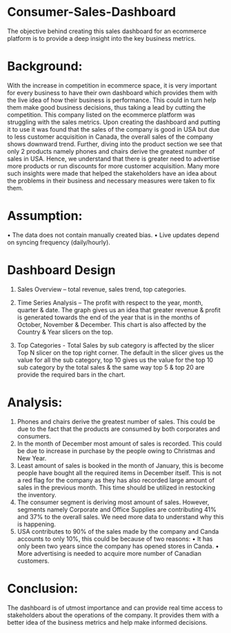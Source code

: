 # Consumer-Sales-Dashboard
The objective behind creating this sales dashboard for an ecommerce platform is to provide a deep insight into the key business metrics.

# Background:
With the increase in competition in ecommerce space, it is very important for every business to have their own dashboard which provides them with the live idea of how their business is performance. This could in turn help them make good business decisions, thus taking a lead by cutting the competition.
This company listed on the ecommerce platform was struggling with the sales metrics. Upon creating the dashboard and putting it to use it was found that the sales of the company is good in USA but due to less customer acquisition in Canada, the overall sales of the company shows downward trend. 
Further, diving into the product section we see that only 2 products namely phones and chairs derive the greatest number of sales in USA. Hence, we understand that there is greater need to advertise more products or run discounts for more customer acquisition.
Many more such insights were made that helped the stakeholders have an idea about the problems in their business and necessary measures were taken to fix them.

# Assumption:
•	The data does not contain manually created bias.
•	Live updates depend on syncing frequency (daily/hourly).

# Dashboard Design
1.	Sales Overview – total revenue, sales trend, top categories.
2.	Time Series Analysis – 
The profit with respect to the year, month, quarter & date. The graph gives us an idea that greater revenue & profit is generated towards the end of the year that is in the months of October, November & December. This chart is also affected by the Country & Year slicers on the top.

3.	Top Categories - 
Total Sales by sub category is affected by the slicer Top N slicer on the top right corner. The default in the slicer gives us the value for all the sub category, top 10 gives us the value for the top 10 sub category by the total sales & the same way top 5 & top 20 are provide the required bars in the chart.

# Analysis:
1.	Phones and chairs derive the greatest number of sales. This could be due to the fact that the products are consumed by both corporates and consumers.
2.	In the month of December most amount of sales is recorded. This could be due to increase in purchase by the people owing to Christmas and New Year.
3.	Least amount of sales is booked in the month of January, this is become people have bought all the required items in December itself. This is not a red flag for the company as they has also recorded large amount of sales in the previous month. This time should be utilized in restocking the inventory.
4.	The consumer segment is deriving most amount of sales. However, segments namely Corporate and Office Supplies are contributing 41% and 37% to the overall sales. We need more data to understand why this is happening.
5.	USA contributes to 90% of the sales made by the company and Canda accounts to only 10%, this could be because of two reasons:
•	It has only been two years since the company has opened stores in Canda.
•	More advertising is needed to acquire more number of Canadian customers. 
# Conclusion:
The dashboard is of utmost importance and can provide real time access to stakeholders about the operations of the company. It provides them with a better idea of the business metrics and help make informed decisions.
